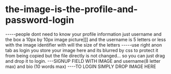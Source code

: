 # the-image-is-the-profile-and-password-login
-----people dont need to know your profile information just username and the box a 10px by 10px image picture]]] and the username is 5 letters or less with the image identifier with will the size of the letters 
-----use right anon tab as login you store your image here and its blurred by css to protect it from being copied but the file directly is not changed... so you can just drag and drop it to login.
---SIGNUP FIELD WITH IMAGE and username(8 letter max) and bio (10 words max) 
----TO LOGIN SIMPLY DROP IMAGE HERE 
